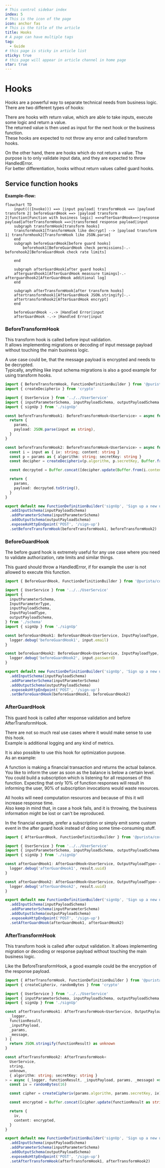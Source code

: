 ```yaml
---
# This control sidebar index
index: 5
# This is the icon of the page
icon: anchor fas
# This is the title of the article
title: Hooks
# A page can have multiple tags
tag:
  - Guide
# this page is sticky in article list
sticky: true
# this page will appear in article channel in home page
star: true
---
```


# Hooks

Hooks are a powerful way to separate technical needs from business logic.  
There are two different types of hooks:

There are hooks with return value, which are able to take inputs, execute some logic and return a value.  
The returned value is then used as input for the next hook or the business function.  
These hooks are expected to not throw any error and called transform hooks.

On the other hand, there are hooks which do not return a value. The purpose is to only validate input data, and they are expected to throw HandledError.  
For better differentiation, hooks without return values called guard hooks.

## Service function hooks

**Example-flow:**

```mermaid
flowchart TD
    input(((Invoke))) ==> |input payload| transformHook ==> |payload transform 2| beforeGuardHook ==> |payload transform 2|function[Function with business logic] ==>afterGuardHook==>|response payload|afterTransformHook ==>|transformed response payload|input
    subgraph transformHook[transform hooks]
    transformhook1[TransformHook like decrypt] --> |payload transform 1| transformhook2[TransformHook like JSON.parse]
    end
    subgraph beforeGuardHook[before guard hooks]
        beforehook1[BeforeGuardHook check permissions]-.-beforehook2[BeforeGuardHook check rate limits]
        
    end
    
    subgraph afterGuardHook[after guard hooks]
    afterguardhook1[AfterGuardHook meassure timings]-.-afterguardhook2[AfterGuardHook additional log]
    end

    subgraph afterTransformHook[after transform hooks]
    aftertransformhook1[AfterGuardHook JSON.stringify]-.-
    aftertransformhook2[AfterGuardHook encrypt]
    end
   
    beforeGuardHook -.-> |Handled Error|input
    afterGuardHook -.-> |Handled Error|input
```

### BeforeTransformHook

This transform hook is called before input validation.  
It allows implementing migrations or decoding of input message payload without touching the main business logic.

A use case could be, that the message payload is encrypted and needs to be decrypted.  
Typically, anything like input schema migrations is also a good example for using transform hooks.

```typescript
import { BeforeTransformHook, FunctionDefinitionBuilder } from '@purista/core'
import { createDecipheriv } from 'crypto'

import { UserService } from '../../UserService'
import { inputParameterSchema, inputPayloadSchema, outputPayloadSchema } from './schema'
import { signUp } from './signUp'

const beforeTransformHook1: BeforeTransformHook<UserService> = async function(_logger, input, params) {
  return {
    params,
    payload: JSON.parse(input as string),
  }
}

const beforeTransformHook2: BeforeTransformHook<UserService> = async function(_logger, input, params) {
  const i = input as { iv: string; content: string }
  const p = params as { algorithm: string; secretKey: string }
  const decipher = createDecipheriv(p.algorithm, p.secretKey, Buffer.from(i.iv, 'hex'))

  const decrpyted = Buffer.concat([decipher.update(Buffer.from(i.content, 'hex')), decipher.final()])

  return {
    params,
    payload: decrpyted.toString(),
  }
}

export default new FunctionDefinitionBuilder('signUp', 'Sign up a new unknown user', signUp)
  .addInputSchema(inputPayloadSchema)
  .addParameterSchema(inputParameterSchema)
  .addOutputSchema(outputPayloadSchema)
  .exposeAsHttpEndpoint('POST', '/sign-up')
  .setBeforeTransformHook(beforeTransformHook1, beforeTransformHook2)


```

### BeforeGuardHook

The before guard hook is extremely useful for any use case where you need to validate authorization, rate limits and similar things.

This guard should throw a HandledError, if for example the user is not allowed to execute this function.

```typescript
import { BeforeGuardHook, FunctionDefinitionBuilder } from '@purista/core'

import { UserService } from '../../UserService'
import {
  inputParameterSchema,
  InputParameterType,
  inputPayloadSchema,
  InputPayloadType,
  outputPayloadSchema,
} from './schema'
import { signUp } from './signUp'

const beforeGuardHook1: BeforeGuardHook<UserService, InputPayloadType, InputParameterType> = async function(logger, input) {
  logger.debug('beforeGuardHook1', input.email)
}

const beforeGuardHook2: BeforeGuardHook<UserService, InputPayloadType, InputParameterType> = async function(logger, input) {
  logger.debug('beforeGuardHook2', input.password)
}

export default new FunctionDefinitionBuilder('signUp', 'Sign up a new unknown user', signUp)
  .addInputSchema(inputPayloadSchema)
  .addParameterSchema(inputParameterSchema)
  .addOutputSchema(outputPayloadSchema)
  .exposeAsHttpEndpoint('POST', '/sign-up')
  .setBeforeGuardHook(beforeGuardHook1, beforeGuardHook2)
```

### AfterGuardHook

This guard hook is called after response validation and before AfterTransformHook.  

There are not so much real use cases where it would make sense to use this hook.  
Example is additional logging and any kind of metrics.

It is also possible to use this hook for optimization purpose.  
As an example:

A function is making a financial transaction and returns the actual balance. You like to inform the user as soon as the balance is below a certain level.  
You could build a subscription which is listening for all responses of this function. Expecting that only 10% of function responses will result in informing the user, 90% of subscription invocations would waste resources.

<Badge text="Be aware" type="warning"/>

All hooks will need computation resources and because of this it will increase response time.  
Also keep in mind that, in case a hook fails, and it is throwing, the business information might be lost or can't be reproduced.

In the financial example, prefer a subscription or simply emit some custom event in the after guard hook instead of doing some time-consuming stuff.

```typescript
import { AfterGuardHook, FunctionDefinitionBuilder } from '@purista/core'

import { UserService } from '../../UserService'
import { inputParameterSchema, inputPayloadSchema, outputPayloadSchema, OutputPayloadType } from './schema'
import { signUp } from './signUp'

const afterGuardHook1: AfterGuardHook<UserService, OutputPayloadType> = async function(logger, result) {
  logger.debug('afterGuardHook1', result.uuid)
}

const afterGuardHook2: AfterGuardHook<UserService, OutputPayloadType> = async function(logger, result) {
  logger.debug('afterGuardHook2', result.uuid)
}

export default new FunctionDefinitionBuilder('signUp', 'Sign up a new unknown user', signUp)
  .addInputSchema(inputPayloadSchema)
  .addParameterSchema(inputParameterSchema)
  .addOutputSchema(outputPayloadSchema)
  .exposeAsHttpEndpoint('POST', '/sign-up')
  .setAfterGuardHook(afterGuardHook1, afterGuardHook2)

```

### AfterTransformHook

This transform hook is called after output validation.
It allows implementing migration or decoding or response payload without touching the main business logic.

Like the BeforeTransformHook, a good example could be the encryption of the response payload.

```typescript
import { AfterTransformHook, FunctionDefinitionBuilder } from '@purista/core'
import { createCipheriv, randomBytes } from 'crypto'

import { UserService } from '../../UserService'
import { inputParameterSchema, inputPayloadSchema, outputPayloadSchema, OutputPayloadType } from './schema'
import { signUp } from './signUp'

const afterTransformHook1: AfterTransformHook<UserService, OutputPayloadType> = async function (
  _logger,
  functionResult,
  _inputPayload,
  _params,
  _message,
) {
  return JSON.stringify(functionResult) as unknown
}

const afterTransformHook2: AfterTransformHook<
  UserService,
  string,
  unknown,
  { algorithm: string; secretKey: string }
> = async (_logger, functionResult, _inputPayload, params, _message) => {
  const iv = randomBytes(16)

  const cipher = createCipheriv(params.algorithm, params.secretKey, iv)

  const encrypted = Buffer.concat([cipher.update(functionResult as string), cipher.final()])

  return {
    iv,
    content: encrypted,
  }
}

export default new FunctionDefinitionBuilder('signUp', 'Sign up a new unknown user', signUp)
  .addInputSchema(inputPayloadSchema)
  .addParameterSchema(inputParameterSchema)
  .addOutputSchema(outputPayloadSchema)
  .exposeAsHttpEndpoint('POST', '/sign-up')
  .setAfterTransformHook(afterTransformHook1, afterTransformHook2)

```
